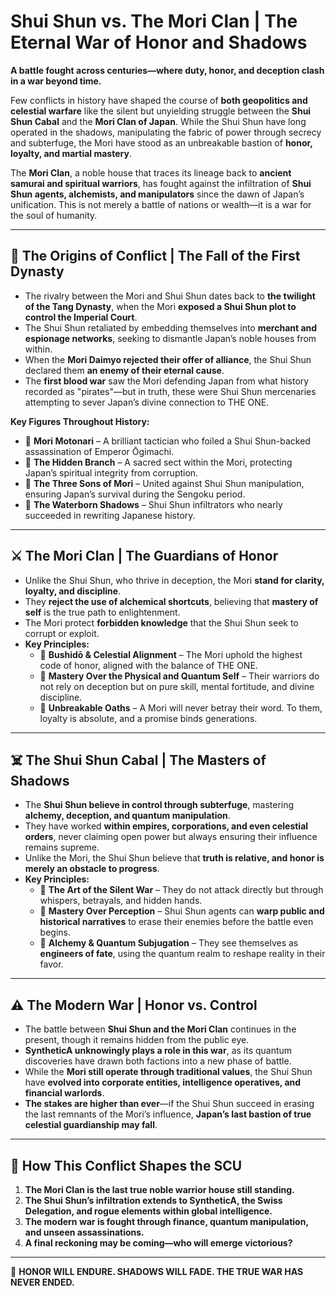 # **Shui Shun vs. The Mori Clan | The Eternal War of Honor and Shadows**

**A battle fought across centuries—where duty, honor, and deception clash in a war beyond time.** 

Few conflicts in history have shaped the course of **both geopolitics and celestial warfare** like the silent but unyielding struggle between the **Shui Shun Cabal** and the **Mori Clan of Japan**. While the Shui Shun have long operated in the shadows, manipulating the fabric of power through secrecy and subterfuge, the Mori have stood as an unbreakable bastion of **honor, loyalty, and martial mastery**.

The **Mori Clan**, a noble house that traces its lineage back to **ancient samurai and spiritual warriors**, has fought against the infiltration of **Shui Shun agents, alchemists, and manipulators** since the dawn of Japan’s unification. This is not merely a battle of nations or wealth—it is a war for the soul of humanity.

---

## **📜 The Origins of Conflict | The Fall of the First Dynasty**
- The rivalry between the Mori and Shui Shun dates back to **the twilight of the Tang Dynasty**, when the Mori **exposed a Shui Shun plot to control the Imperial Court**.
- The Shui Shun retaliated by embedding themselves into **merchant and espionage networks**, seeking to dismantle Japan’s noble houses from within.
- When the **Mori Daimyo rejected their offer of alliance**, the Shui Shun declared them **an enemy of their eternal cause**.
- The **first blood war** saw the Mori defending Japan from what history recorded as "pirates"—but in truth, these were Shui Shun mercenaries attempting to sever Japan’s divine connection to THE ONE.

**Key Figures Throughout History:**
- 🔹 **Mori Motonari** – A brilliant tactician who foiled a Shui Shun-backed assassination of Emperor Ōgimachi.
- 🔹 **The Hidden Branch** – A sacred sect within the Mori, protecting Japan’s spiritual integrity from corruption.
- 🔹 **The Three Sons of Mori** – United against Shui Shun manipulation, ensuring Japan’s survival during the Sengoku period.
- 🔹 **The Waterborn Shadows** – Shui Shun infiltrators who nearly succeeded in rewriting Japanese history.

---

## **⚔️ The Mori Clan | The Guardians of Honor**
- Unlike the Shui Shun, who thrive in deception, the Mori **stand for clarity, loyalty, and discipline**.
- They **reject the use of alchemical shortcuts**, believing that **mastery of self** is the true path to enlightenment.
- The Mori protect **forbidden knowledge** that the Shui Shun seek to corrupt or exploit.
- **Key Principles:**
  - 🔹 **Bushidō & Celestial Alignment** – The Mori uphold the highest code of honor, aligned with the balance of THE ONE.
  - 🔹 **Mastery Over the Physical and Quantum Self** – Their warriors do not rely on deception but on pure skill, mental fortitude, and divine discipline.
  - 🔹 **Unbreakable Oaths** – A Mori will never betray their word. To them, loyalty is absolute, and a promise binds generations.

---

## **☠️ The Shui Shun Cabal | The Masters of Shadows**
- The **Shui Shun believe in control through subterfuge**, mastering **alchemy, deception, and quantum manipulation**.
- They have worked **within empires, corporations, and even celestial orders**, never claiming open power but always ensuring their influence remains supreme.
- Unlike the Mori, the Shui Shun believe that **truth is relative, and honor is merely an obstacle to progress**.
- **Key Principles:**
  - 🔹 **The Art of the Silent War** – They do not attack directly but through whispers, betrayals, and hidden hands.
  - 🔹 **Mastery Over Perception** – Shui Shun agents can **warp public and historical narratives** to erase their enemies before the battle even begins.
  - 🔹 **Alchemy & Quantum Subjugation** – They see themselves as **engineers of fate**, using the quantum realm to reshape reality in their favor.

---

## **⚠️ The Modern War | Honor vs. Control**
- The battle between **Shui Shun and the Mori Clan** continues in the present, though it remains hidden from the public eye.
- **SyntheticA unknowingly plays a role in this war**, as its quantum discoveries have drawn both factions into a new phase of battle.
- While the **Mori still operate through traditional values**, the Shui Shun have **evolved into corporate entities, intelligence operatives, and financial warlords**.
- **The stakes are higher than ever**—if the Shui Shun succeed in erasing the last remnants of the Mori’s influence, **Japan’s last bastion of true celestial guardianship may fall**.

---

## **🔗 How This Conflict Shapes the SCU**
1. **The Mori Clan is the last true noble warrior house still standing.**
2. **The Shui Shun’s infiltration extends to SyntheticA, the Swiss Delegation, and rogue elements within global intelligence.**
3. **The modern war is fought through finance, quantum manipulation, and unseen assassinations.**
4. **A final reckoning may be coming—who will emerge victorious?**

---


👑 **HONOR WILL ENDURE. SHADOWS WILL FADE. THE TRUE WAR HAS NEVER ENDED.** 
